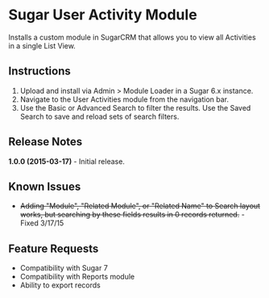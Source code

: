 # Sugar User Activity Module
Installs a custom module in SugarCRM that allows you to view all Activities in a single List View.

## Instructions
1. Upload and install via Admin > Module Loader in a Sugar 6.x instance.
2. Navigate to the User Activities module from the navigation bar.
3. Use the Basic or Advanced Search to filter the results. Use the Saved Search to save and reload sets of search filters.

## Release Notes
**1.0.0 (2015-03-17)** - Initial release.

## Known Issues
* ~~Adding "Module", "Related Module", or "Related Name" to Search layout works, but searching by these fields results in 0 records returned.~~ - Fixed 3/17/15

## Feature Requests
* Compatibility with Sugar 7
* Compatibility with Reports module
* Ability to export records
